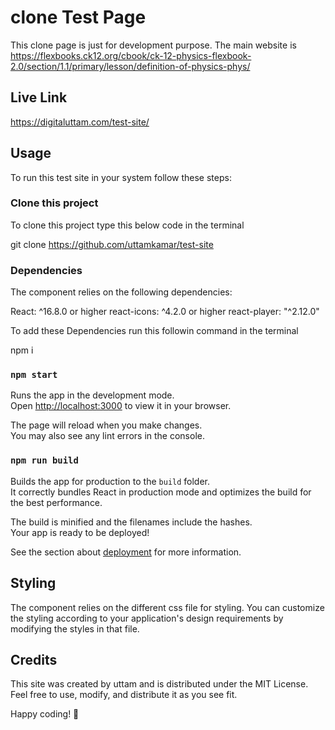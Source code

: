 # clone Test Page

This clone page is just for development purpose. The main website is
https://flexbooks.ck12.org/cbook/ck-12-physics-flexbook-2.0/section/1.1/primary/lesson/definition-of-physics-phys/

## Live Link

https://digitaluttam.com/test-site/

## Usage

To run this test site in your system follow these steps:

### Clone this project

To clone this project type this below code in the terminal

git clone https://github.com/uttamkamar/test-site

### Dependencies

The component relies on the following dependencies:

React: ^16.8.0 or higher
react-icons: ^4.2.0 or higher
react-player: "^2.12.0"

To add these Dependencies run this followin command in the terminal

npm i

### `npm start`

Runs the app in the development mode.\
Open [http://localhost:3000](http://localhost:3000) to view it in your browser.

The page will reload when you make changes.\
You may also see any lint errors in the console.

### `npm run build`

Builds the app for production to the `build` folder.\
It correctly bundles React in production mode and optimizes the build for the best performance.

The build is minified and the filenames include the hashes.\
Your app is ready to be deployed!

See the section about [deployment](https://facebook.github.io/create-react-app/docs/deployment) for more information.

## Styling

The component relies on the different css file for styling. You can customize the styling according to your application's design requirements by modifying the styles in that file.

## Credits

This site was created by uttam and is distributed under the MIT License. Feel free to use, modify, and distribute it as you see fit.

Happy coding! 🚀
